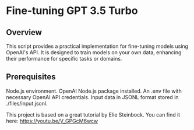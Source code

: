 # Fine-tuning GPT 3.5 Turbo

## Overview
This script provides a practical implementation for fine-tuning models using OpenAI's API. It is designed to train models on your own data, enhancing their performance for specific tasks or domains.

## Prerequisites
Node.js environment.
OpenAI Node.js package installed.
An .env file with necessary OpenAI API credentials.
Input data in JSONL format stored in ./files/input.jsonl.

This project is based on a great tutorial by 
Elie Steinbock. You can find it here:
https://youtu.be/V_GPGcM6wcw
